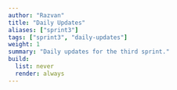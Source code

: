 ```yaml
---
author: "Razvan"
title: "Daily Updates"
aliases: ["sprint3"]
tags: ["sprint3", "daily-updates"]
weight: 1
summary: "Daily updates for the third sprint."
build:
  list: never
  render: always
---
```

